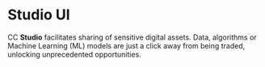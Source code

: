 # Studio UI

CC **Studio** facilitates sharing of sensitive digital assets. Data, algorithms or Machine Learning (ML) models are just a click away from being traded, unlocking unprecedented opportunities.